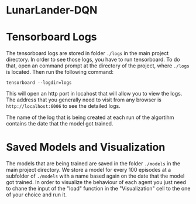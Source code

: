 # LunarLander-DQN




# Tensorboard Logs
The tensorboard logs are stored in folder `./logs` in the main project directory.
In order to see those logs, you have to run tensorboard. To do that, open an command prompt at the directory of the project, where `./logs` is located.
Then run the following command:
```
tensorboard --logdir=logs
```
This will open an http port in locahost that will allow you to view the logs. The address that you generally need to visit from any browser is `http://localhost:6006` to see the detailed logs.

The name of the log that is being created at each run of the algortihm contains the date that the model got trained.

# Saved Models and Visualization
The models that are being trained are saved in the folder `./models` in the main project directory. We store a model for every 100 episodes at a subfolder of `./models` with a name based again on the date that the model got trained.
In order to visualize the behaviour of each agent you just need to chane the input of the "load" function in the "Visualization" cell to the one of your choice and run it.
